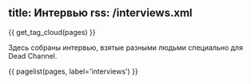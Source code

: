 title: Интервью
rss: /interviews.xml
---
{{ get_tag_cloud(pages) }}

Здесь собраны интервью, взятые разными людьми специально для Dead Channel.

{{ pagelist(pages, label='interviews') }}
